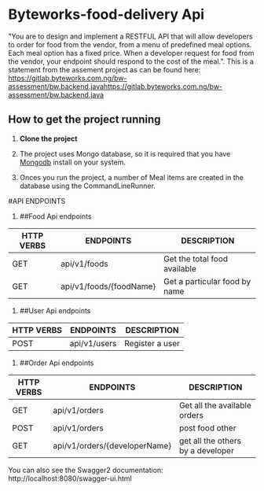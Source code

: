 # Byteworks-food-delivery Api
"You are to design and implement a RESTFUL API that will allow developers to order for food from the vendor, from a menu of predefined meal options. Each meal option has a fixed price. When a developer request for food from the vendor, your endpoint should respond to the cost of the meal.". This is a statement from the assement project as can be found here: https://gitlab.byteworks.com.ng/bw-assessment/bw.backend.javahttps://gitlab.byteworks.com.ng/bw-assessment/bw.backend.java

## How to get the project running

1. **Clone the project**

2. The project uses Mongo database, so it is required that you have [Mongodb](https://docs.mongodb.com/manual/installation/) install on your system.

3. Onces you run the project, a number of Meal items are created in the database using the CommandLineRunner.


#API ENDPOINTS

1. ##Food Api endpoints

| **HTTP VERBS** | **ENDPOINTS**                 | **DESCRIPTION**
| -------------- | ----------------------------- | ----------------------------
|GET             | api/v1/foods                  | Get the total food available
|GET             | api/v1/foods/{foodName}       | Get a particular food by name



1. ##User Api endpoints

| **HTTP VERBS** | **ENDPOINTS**                 | **DESCRIPTION**
| -------------- | ----------------------------- | ----------------------------
| POST           | api/v1/users                  | Register a user



1. ##Order Api endpoints

| **HTTP VERBS** | **ENDPOINTS**                 | **DESCRIPTION**
| -------------- | ----------------------------- | ----------------------------
|GET             | api/v1/orders                 | Get all the available orders
|POST            | api/v1/orders                 | post food other 
|GET             | api/v1/orders/{developerName} | get all the others by a developer


You can also see the Swagger2 documentation: http://localhost:8080/swagger-ui.html





